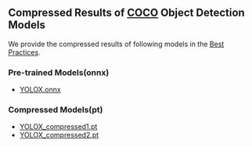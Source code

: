 ## Compressed Results of [COCO](https://cocodataset.org/#home) Object Detection Models

We provide the compressed results of following models in the [Best Practices](https://github.com/Nota-NetsPresso/NetsPresso-Model-Compressor-ModelZoo/tree/main/best_practices#cifar100-models-1).

### Pre-trained Models(onnx)

- [YOLOX.onnx](https://netspresso-compression-toolkit-public.s3.ap-northeast-2.amazonaws.com/model_zoo/torch/coco/pretrained/yolox_l.onnx)


### Compressed Models(pt)
- [YOLOX_compressed1.pt](https://netspresso-compression-toolkit-public.s3.ap-northeast-2.amazonaws.com/model_zoo/torch/coco/compressed/yolox_l_l2norm04_finetuned.pt)
- [YOLOX_compressed2.pt](https://netspresso-compression-toolkit-public.s3.ap-northeast-2.amazonaws.com/model_zoo/torch/coco/compressed/yolox_l_l2norm07_finetuned.pt)
